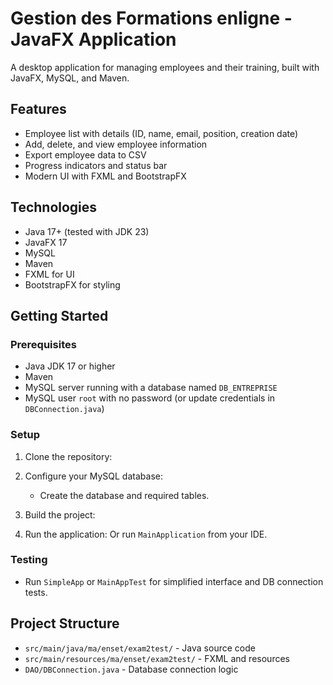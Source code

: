 # Gestion des Formations enligne - JavaFX Application

A desktop application for managing employees and their training, built with JavaFX, MySQL, and Maven.

## Features

- Employee list with details (ID, name, email, position, creation date)
- Add, delete, and view employee information
- Export employee data to CSV
- Progress indicators and status bar
- Modern UI with FXML and BootstrapFX

## Technologies

- Java 17+ (tested with JDK 23)
- JavaFX 17
- MySQL
- Maven
- FXML for UI
- BootstrapFX for styling

## Getting Started

### Prerequisites

- Java JDK 17 or higher
- Maven
- MySQL server running with a database named `DB_ENTREPRISE`
- MySQL user `root` with no password (or update credentials in `DBConnection.java`)

### Setup

1. Clone the repository:
2. Configure your MySQL database:
   - Create the database and required tables.

3. Build the project:
4. Run the application:
Or run `MainApplication` from your IDE.

### Testing

- Run `SimpleApp` or `MainAppTest` for simplified interface and DB connection tests.

## Project Structure

- `src/main/java/ma/enset/exam2test/` - Java source code
- `src/main/resources/ma/enset/exam2test/` - FXML and resources
- `DAO/DBConnection.java` - Database connection logic


